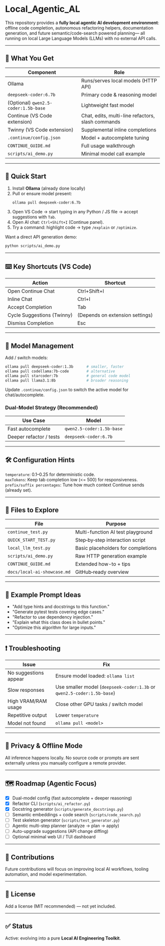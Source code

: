# Local_Agentic_AL

This repository provides a **fully local agentic AI development environment**: offline code completion, autonomous refactoring helpers, documentation generation, and future semantic/code-search powered planning— all running on local Large Language Models (LLMs) with no external API calls.

---
## 🧠 What You Get
| Component | Role |
|-----------|------|
| Ollama | Runs/serves local models (HTTP API) |
| `deepseek-coder:6.7b` | Primary code & reasoning model |
| (Optional) `qwen2.5-coder:1.5b-base` | Lightweight fast model |
| Continue (VS Code extension) | Chat, edits, multi-line refactors, slash commands |
| Twinny (VS Code extension) | Supplemental inline completions |
| `.continue/config.json` | Model + autocomplete tuning |
| `CONTINUE_GUIDE.md` | Full usage walkthrough |
| `scripts/ai_demo.py` | Minimal model call example |

---
## 🚀 Quick Start
1. Install **Ollama** (already done locally)  
2. Pull or ensure model present:
	```bash
	ollama pull deepseek-coder:6.7b
	```
3. Open VS Code → start typing in any Python / JS file → accept suggestions with `Tab`.
4. Open AI chat: `Ctrl+Shift+I` (Continue panel).  
5. Try a command: highlight code → type `/explain` or `/optimize`.

Want a direct API generation demo:
```bash
python scripts/ai_demo.py
```

---
## ⌨️ Key Shortcuts (VS Code)
| Action | Shortcut |
|--------|----------|
| Open Continue Chat | Ctrl+Shift+I |
| Inline Chat | Ctrl+I |
| Accept Completion | Tab |
| Cycle Suggestions (Twinny) | (Depends on extension settings) |
| Dismiss Completion | Esc |

---
## 🔧 Model Management
Add / switch models:
```bash
ollama pull deepseek-coder:1.3b      # smaller, faster
ollama pull codellama:7b-code        # alternative
ollama pull starcoder:7b             # general code model
ollama pull llama3.1:8b              # broader reasoning
```
Update `.continue/config.json` to switch the active model for chat/autocomplete.

### Dual-Model Strategy (Recommended)
| Use Case | Model |
|----------|-------|
| Fast autocomplete | `qwen2.5-coder:1.5b-base` |
| Deeper refactor / tests | `deepseek-coder:6.7b` |

---
## 🛠 Configuration Hints
`temperature`: 0.1–0.25 for deterministic code.  
`maxTokens`: Keep tab completion low (<= 500) for responsiveness.  
`prefix/suffix percentages`: Tune how much context Continue sends (already set).  

---
## 🧪 Files to Explore
| File | Purpose |
|------|---------|
| `continue_test.py` | Multi-function AI test playground |
| `QUICK_START_TEST.py` | Step‑by‑step interaction script |
| `local_llm_test.py` | Basic placeholders for completions |
| `scripts/ai_demo.py` | Raw HTTP generation example |
| `CONTINUE_GUIDE.md` | Extended how-to + tips |
| `docs/local-ai-showcase.md` | GitHub‑ready overview |

---
## 🧪 Example Prompt Ideas
* "Add type hints and docstrings to this function."  
* "Generate pytest tests covering edge cases."  
* "Refactor to use dependency injection."  
* "Explain what this class does in bullet points."  
* "Optimize this algorithm for large inputs."  

---
## ❗ Troubleshooting
| Issue | Fix |
|-------|-----|
| No suggestions appear | Ensure model loaded: `ollama list` |
| Slow responses | Use smaller model (`deepseek-coder:1.3b` or `qwen2.5-coder:1.5b-base`) |
| High VRAM/RAM usage | Close other GPU tasks / switch model |
| Repetitive output | Lower `temperature` |
| Model not found | `ollama pull <model>` |

---
## 🔐 Privacy & Offline Mode
All inference happens locally. No source code or prompts are sent externally unless you manually configure a remote provider.

---
## 🗺 Roadmap (Agentic Focus)
- [x] Dual-model config (fast autocomplete + deeper reasoning)  
- [x] Refactor CLI (`scripts/ai_refactor.py`)  
- [x] Docstring generator (`scripts/generate_docstrings.py`)  
- [ ] Semantic embeddings + code search (`scripts/code_search.py`)  
- [ ] Test skeleton generator (`scripts/test_generator.py`)  
- [ ] Agentic multi-step planner (analyze → plan → apply)  
- [ ] Auto-upgrade suggestions (API change diffing)  
- [ ] Optional minimal web UI / TUI dashboard  

---
## 🤝 Contributions
Future contributions will focus on improving local AI workflows, tooling automation, and model experimentation.

---
## 📄 License
Add a license (MIT recommended) — not yet included.

---
## ✅ Status
Active: evolving into a pure **Local AI Engineering Toolkit**.

